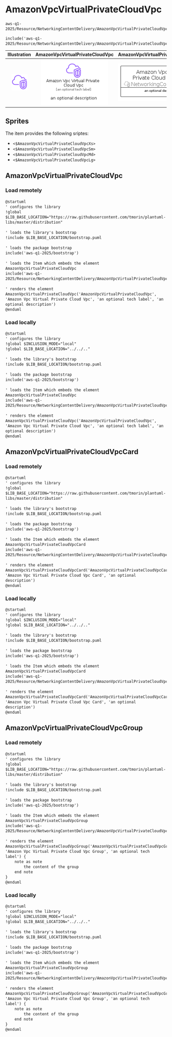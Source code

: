 # AmazonVpcVirtualPrivateCloudVpc


```text
aws-q1-2025/Resource/NetworkingContentDelivery/AmazonVpcVirtualPrivateCloudVpc
```

```text
include('aws-q1-2025/Resource/NetworkingContentDelivery/AmazonVpcVirtualPrivateCloudVpc')
```



| Illustration | AmazonVpcVirtualPrivateCloudVpc | AmazonVpcVirtualPrivateCloudVpcCard | AmazonVpcVirtualPrivateCloudVpcGroup |
| :---: | :---: | :---: | :---: |
| ![illustration for Illustration](../../../aws-q1-2025/Resource/NetworkingContentDelivery/AmazonVpcVirtualPrivateCloudVpc.png) | ![illustration for AmazonVpcVirtualPrivateCloudVpc](../../../aws-q1-2025/Resource/NetworkingContentDelivery/AmazonVpcVirtualPrivateCloudVpc.Local.png) | ![illustration for AmazonVpcVirtualPrivateCloudVpcCard](../../../aws-q1-2025/Resource/NetworkingContentDelivery/AmazonVpcVirtualPrivateCloudVpcCard.Local.png) | ![illustration for AmazonVpcVirtualPrivateCloudVpcGroup](../../../aws-q1-2025/Resource/NetworkingContentDelivery/AmazonVpcVirtualPrivateCloudVpcGroup.Local.png) |



## Sprites
The item provides the following sriptes:

- `<$AmazonVpcVirtualPrivateCloudVpcXs>`
- `<$AmazonVpcVirtualPrivateCloudVpcSm>`
- `<$AmazonVpcVirtualPrivateCloudVpcMd>`
- `<$AmazonVpcVirtualPrivateCloudVpcLg>`





## AmazonVpcVirtualPrivateCloudVpc

### Load remotely
```plantuml
@startuml
' configures the library
!global $LIB_BASE_LOCATION="https://raw.githubusercontent.com/tmorin/plantuml-libs/master/distribution"

' loads the library's bootstrap
!include $LIB_BASE_LOCATION/bootstrap.puml

' loads the package bootstrap
include('aws-q1-2025/bootstrap')

' loads the Item which embeds the element AmazonVpcVirtualPrivateCloudVpc
include('aws-q1-2025/Resource/NetworkingContentDelivery/AmazonVpcVirtualPrivateCloudVpc')

' renders the element
AmazonVpcVirtualPrivateCloudVpc('AmazonVpcVirtualPrivateCloudVpc', 'Amazon Vpc Virtual Private Cloud Vpc', 'an optional tech label', 'an optional description')
@enduml
```

### Load locally
```plantuml
@startuml
' configures the library
!global $INCLUSION_MODE="local"
!global $LIB_BASE_LOCATION="../../.."

' loads the library's bootstrap
!include $LIB_BASE_LOCATION/bootstrap.puml

' loads the package bootstrap
include('aws-q1-2025/bootstrap')

' loads the Item which embeds the element AmazonVpcVirtualPrivateCloudVpc
include('aws-q1-2025/Resource/NetworkingContentDelivery/AmazonVpcVirtualPrivateCloudVpc')

' renders the element
AmazonVpcVirtualPrivateCloudVpc('AmazonVpcVirtualPrivateCloudVpc', 'Amazon Vpc Virtual Private Cloud Vpc', 'an optional tech label', 'an optional description')
@enduml
```

## AmazonVpcVirtualPrivateCloudVpcCard

### Load remotely
```plantuml
@startuml
' configures the library
!global $LIB_BASE_LOCATION="https://raw.githubusercontent.com/tmorin/plantuml-libs/master/distribution"

' loads the library's bootstrap
!include $LIB_BASE_LOCATION/bootstrap.puml

' loads the package bootstrap
include('aws-q1-2025/bootstrap')

' loads the Item which embeds the element AmazonVpcVirtualPrivateCloudVpcCard
include('aws-q1-2025/Resource/NetworkingContentDelivery/AmazonVpcVirtualPrivateCloudVpc')

' renders the element
AmazonVpcVirtualPrivateCloudVpcCard('AmazonVpcVirtualPrivateCloudVpcCard', 'Amazon Vpc Virtual Private Cloud Vpc Card', 'an optional description')
@enduml
```

### Load locally
```plantuml
@startuml
' configures the library
!global $INCLUSION_MODE="local"
!global $LIB_BASE_LOCATION="../../.."

' loads the library's bootstrap
!include $LIB_BASE_LOCATION/bootstrap.puml

' loads the package bootstrap
include('aws-q1-2025/bootstrap')

' loads the Item which embeds the element AmazonVpcVirtualPrivateCloudVpcCard
include('aws-q1-2025/Resource/NetworkingContentDelivery/AmazonVpcVirtualPrivateCloudVpc')

' renders the element
AmazonVpcVirtualPrivateCloudVpcCard('AmazonVpcVirtualPrivateCloudVpcCard', 'Amazon Vpc Virtual Private Cloud Vpc Card', 'an optional description')
@enduml
```

## AmazonVpcVirtualPrivateCloudVpcGroup

### Load remotely
```plantuml
@startuml
' configures the library
!global $LIB_BASE_LOCATION="https://raw.githubusercontent.com/tmorin/plantuml-libs/master/distribution"

' loads the library's bootstrap
!include $LIB_BASE_LOCATION/bootstrap.puml

' loads the package bootstrap
include('aws-q1-2025/bootstrap')

' loads the Item which embeds the element AmazonVpcVirtualPrivateCloudVpcGroup
include('aws-q1-2025/Resource/NetworkingContentDelivery/AmazonVpcVirtualPrivateCloudVpc')

' renders the element
AmazonVpcVirtualPrivateCloudVpcGroup('AmazonVpcVirtualPrivateCloudVpcGroup', 'Amazon Vpc Virtual Private Cloud Vpc Group', 'an optional tech label') {
    note as note
        the content of the group
    end note
}
@enduml
```

### Load locally
```plantuml
@startuml
' configures the library
!global $INCLUSION_MODE="local"
!global $LIB_BASE_LOCATION="../../.."

' loads the library's bootstrap
!include $LIB_BASE_LOCATION/bootstrap.puml

' loads the package bootstrap
include('aws-q1-2025/bootstrap')

' loads the Item which embeds the element AmazonVpcVirtualPrivateCloudVpcGroup
include('aws-q1-2025/Resource/NetworkingContentDelivery/AmazonVpcVirtualPrivateCloudVpc')

' renders the element
AmazonVpcVirtualPrivateCloudVpcGroup('AmazonVpcVirtualPrivateCloudVpcGroup', 'Amazon Vpc Virtual Private Cloud Vpc Group', 'an optional tech label') {
    note as note
        the content of the group
    end note
}
@enduml
```

